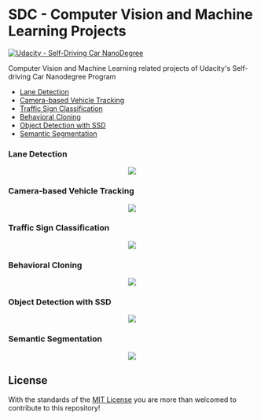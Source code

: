 ﻿# SDC - Computer Vision and Machine Learning Projects
[![Udacity - Self-Driving Car NanoDegree](https://s3.amazonaws.com/udacity-sdc/github/shield-carnd.svg)](http://www.udacity.com/drive)

Computer Vision and Machine Learning related projects of Udacity's Self-driving Car Nanodegree Program  
* [Lane Detection](./LaneDetection/)
* [Camera-based Vehicle Tracking](./CameraBasedVehicleTracking/)
* [Traffic Sign Classification](./TrafficSignClassification/)
* [Behavioral Cloning](./BehavioralCloning/)
* [Object Detection with SSD](./ObjectDetection/)
* [Semantic Segmentation](./SemanticSegmentation/)

### Lane Detection

<p align="center">
  <img src="./LaneDetection/lane_detection.gif">
</p>

### Camera-based Vehicle Tracking

<p align="center">
  <img src="./CameraBasedVehicleTracking/vehicle_tracking.gif">
</p>

### Traffic Sign Classification


<p align="center">
  <img src="./TrafficSignClassification/traffic_sign_classification.png">
</p>

### Behavioral Cloning

<p align="center">
  <img src="./BehavioralCloning/behavioral_cloning.gif">
</p>

### Object Detection with SSD

<p align="center">
  <img src="./ObjectDetection/ssd.gif">
</p>

### Semantic Segmentation

<p align="center">
  <img src="./SemanticSegmentation/imgs/test_image.png">
</p>

## License

With the standards of the [MIT License](LICENSE.md) you are more than welcomed to contribute to this repository!
